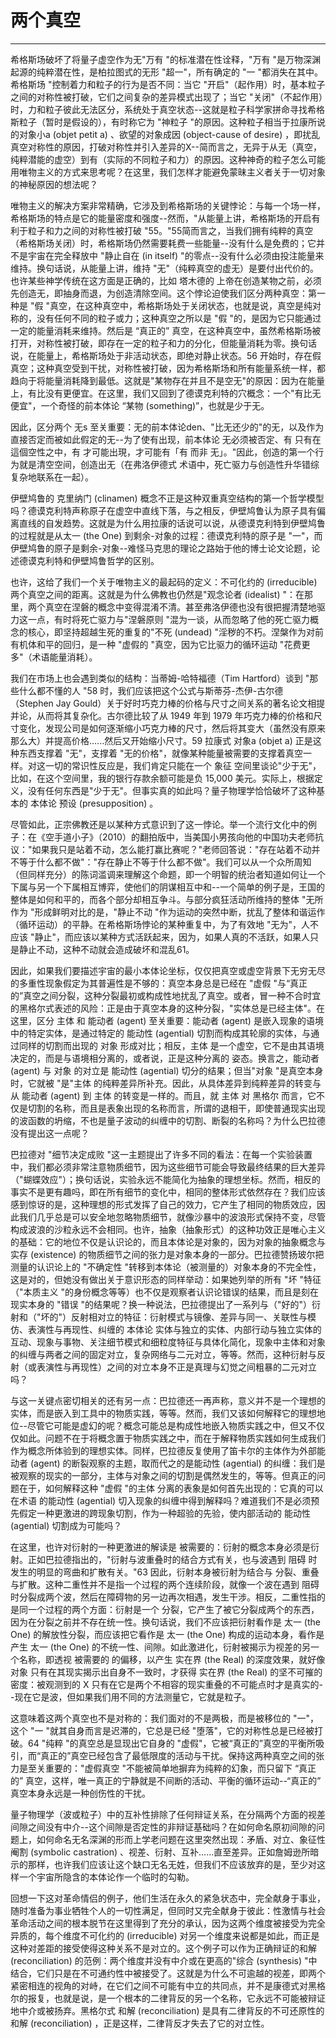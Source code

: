 # 两个真空

------

希格斯场破坏了将量子虚空作为无"万有 "的标准潜在性诠释，"万有 "是万物深渊起源的纯粹潜在性，是柏拉图式的无形 "超一"，所有确定的 "一 "都消失在其中。希格斯场 "控制着力和粒子的行为是否不同：当它 "开启"（起作用）时，基本粒子之间的对称性被打破，它们之间复杂的差异模式出现了；当它 "关闭"（不起作用）时，力和粒子彼此无法区分，系统处于真空状态--这就是粒子科学家拼命寻找希格斯粒子（暂时是假设的），有时称它为 "神粒子 "的原因。这种粒子相当于拉康所说的对象小a (objet petit a) 、欲望的对象成因 (object-cause of desire) ，即扰乱真空对称性的原因，打破对称性并引入差异的X--简而言之，无异于从无（真空，纯粹潜能的虚空）到有（实际的不同粒子和力）的原因。这种神奇的粒子怎么可能用唯物主义的方式来思考呢？在这里，我们怎样才能避免蒙昧主义者关于一切对象的神秘原因的想法呢？

唯物主义的解决方案非常精确，它涉及到希格斯场的关键悖论：与每一个场一样，希格斯场的特点是它的能量密度和强度--然而，"从能量上讲，希格斯场的开启有利于粒子和力之间的对称性被打破 "55。"55简而言之，当我们拥有纯粹的真空（希格斯场关闭）时，希格斯场仍然需要耗费一些能量--没有什么是免费的；它并不是宇宙在完全释放中 "静止自在 (in itself) "的零点--没有什么必须由投注能量来维持。换句话说，从能量上讲，维持 "无"（纯粹真空的虚无）是要付出代价的。也许某些神学传统在这方面是正确的，比如 塔木德的 上帝在创造某物之前，必须先创造无，即抽身而退，为创造清除空间。这个悖论迫使我们区分两种真空：第一种是 "假 "真空，在这种真空中，希格斯场处于关闭状态，也就是说，真空是纯对称的，没有任何不同的粒子或力；这种真空之所以是 "假 "的，是因为它只能通过一定的能量消耗来维持。然后是 “真正的” 真空，在这种真空中，虽然希格斯场被打开，对称性被打破，即存在一定的粒子和力的分化，但能量消耗为零。换句话说，在能量上，希格斯场处于非活动状态，即绝对静止状态。56 开始时，存在假真空；这种真空受到干扰，对称性被打破，因为希格斯场和所有能量系统一样，都趋向于将能量消耗降到最低。这就是"某物存在并且不是空无"的原因：因为在能量上，有比没有更便宜。在这里，我们又回到了德谟克利特的穴概念：一个"有比无便宜"，一个奇怪的前本体论 “某物 (something)”，也就是少于无。

因此，区分两个 无s 至关重要：无的前本体论den、"比无还少的"的无，以及作为直接否定而被如此假定的无--为了使有出现，前本体论 无必须被否定、有 只有在這個空性之中，有 才可能出現，才可能有「有 而非 无」。"因此，创造的第一个行为就是清空空间，创造出无（在弗洛伊德式 术语中，死亡驱力与创造性升华错综复杂地联系在一起）。

伊壁鸠鲁的 克里纳门 (clinamen) 概念不正是这种双重真空结构的第一个哲学模型吗？德谟克利特声称原子在虚空中直线下落，与之相反，伊壁鸠鲁认为原子具有偏离直线的自发趋势。这就是为什么用拉康的话说可以说，从德谟克利特到伊壁鸠鲁的过程就是从太一 (the One) 到剩余-对象的过程：德谟克利特的原子是 "一"，而伊壁鸠鲁的原子是剩余-对象--难怪马克思的理论之路始于他的博士论文论题，论述德谟克利特和伊壁鸠鲁哲学的区别。

也许，这给了我们一个关于唯物主义的最起码的定义：不可化约的 (irreducible) 两个真空之间的距离。这就是为什么佛教也仍然是"观念论者 (idealist) "：在那里，两个真空在涅磐的概念中变得混淆不清。甚至弗洛伊德也没有很把握清楚地驱力这一点，有时将死亡驱力与"涅磐原则 "混为一谈，从而忽略了他的死亡驱力概念的核心，即坚持超越生死的重复的"不死 (undead) "淫秽的不朽。涅槃作为对前有机体和平的回归，是一种 "虚假的 "真空，因为它比驱力的循环运动 "花费更多"（术语能量消耗）。

我们在市场上也会遇到类似的结构：当蒂姆-哈特福德（Tim Hartford）谈到 "那些什么都不懂的人 "58 时，我们应该把这个公式与斯蒂芬-杰伊-古尔德（Stephen Jay Gould）关于好时巧克力棒的价格与尺寸之间关系的著名论文相提并论，从而将其复杂化。古尔德比较了从 1949 年到 1979 年巧克力棒的价格和尺寸变化，发现公司是如何逐渐缩小巧克力棒的尺寸，然后将其变大（虽然没有原来那么大）并提高价格......然后又开始缩小尺寸。59 拉康式 对象a (objet a) 正是这种东西支撑着 "无"，支撑着 "无的价格"，就像某种能量被需要的支撑着真空一样。对这一切的常识性反应是，我们肯定只能在一个 象征 空间里谈论"少于无"，比如，在这个空间里，我的银行存款余额可能是负 15,000 美元。实际上，根据定义，没有任何东西是"少于无"。但事实真的如此吗？量子物理学恰恰破坏了这种基本的 本体论 预设 (presupposition) 。

尽管如此，正宗佛教还是以某种方式意识到了这一悖论。举一个流行文化中的例子：在《空手道小子》（2010）的翻拍版中，当美国小男孩向他的中国功夫老师抗议："如果我只是站着不动，怎么能打赢比赛呢？"老师回答说："存在站着不动并不等于什么都不做"："存在静止不等于什么都不做"。我们可以从一个众所周知（但同样充分）的陈词滥调来理解这个命题，即一个明智的统治者知道如何让一个下属与另一个下属相互博弈，使他们的阴谋相互中和--一个简单的例子是，王国的整体是如何和平的，而各个部分却相互争斗。与部分疯狂活动所维持的整体 "无所作为 "形成鲜明对比的是，"静止不动 "作为运动的突然中断，扰乱了整体和谐运作（循环运动）的平静。在希格斯场悖论的某种重复中，为了有效地 "无为"，人不应该 "静止"，而应该以某种方式活跃起来，因为，如果人真的不活跃，如果人只是静止不动，这种不动就会造成破坏和混乱61。

因此，如果我们要描述宇宙的最小本体论坐标，仅仅把真空或虚空背景下无穷无尽的多重性现象假定为其普遍性是不够的：真空本身总是已经在 "虚假 "与“真正的”真空之间分裂，这种分裂最初或构成性地扰乱了真空。或者，冒一种不合时宜的黑格尔式表述的风险：正是由于真空本身的这种分裂，"实体总是已经主体"。在这里，区分 主体 和 能动者 (agent) 至关重要：能动者 (agent) 是嵌入现象的语境中的特定实体，是通过特定的 能动性 (agential) 切割而构成其轮廓的实体，与通过同样的切割而出现的 对象 形成对比；相反，主体 是一个虚空，它不是由其语境决定的，而是与语境相分离的，或者说，正是这种分离的 姿态。换言之，能动者 (agent) 与 对象 的对立是 能动性 (agential) 切分的结果；但当"对象 "是真空本身时，它就被 "是"主体 的纯粹差异所补充。因此，从具体差异到纯粹差异的转变与从 能动者 (agent) 到 主体 的转变是一样的。而且，就 主体 对 黑格尔 而言，它不仅是切割的名称，而且是表象出现的名称而言，所谓的退相干，即使普通现实出现的波函数的坍缩，不也是量子波动的纠缠中的切割、断裂的名称吗？为什么巴拉德没有提出这一点呢？

巴拉德对 "细节决定成败 "这一主题提出了许多不同的看法：在每一个实验装置中，我们都必须非常注意物质细节，因为这些细节可能会导致最终结果的巨大差异（"蝴蝶效应"）；换句话说，实验永远不能简化为抽象的理想坐标。然而，相反的事实不是更有趣吗，即在所有细节的变化中，相同的整体形式依然存在？我们应该感到惊讶的是，这种理想的形式发挥了自己的效力，它产生了相同的物质效应，因此我们几乎总是可以安全地忽略物质细节，就像沙暴中的波浪形式保持不变，尽管构成波浪的沙粒永远不会相同。也许，抽象（抽象形式）的这种功效正是唯心主义的基础：它的地位不仅是认识论的，而且本体论是对象的，因为对象的抽象概念与实存 (existence) 的物质细节之间的张力是对象本身的一部分。巴拉德赞扬玻尔把测量的认识论上的 "不确定性 "转移到本体论（被测量的）对象本身的不完全性，这是对的，但她没有做出关于意识形态的同样举动：如果她列举的所有 "坏 "特征（"本质主义 "的身份概念等等）也不仅是观察者认识论错误的结果，而且是刻在现实本身的 "错误 "的结果呢？换一种说法，巴拉德提出了一系列与（"好的"）衍射和（"坏的"）反射相对立的特征：衍射模式与镜像、差异与同一、关联性与模仿、表演性与再现性、纠缠的 本体论 实体与独立的实体、内部行动与独立实体的互动、现象与事物、关注细节模式和细粒度特征与具体化简化，现象中主体和对象的纠缠与两者之间的固定对立，复杂网络与二元对立，等等。然而，这种衍射与反射（或表演性与再现性）之间的对立本身不正是真理与幻觉之间粗暴的二元对立吗？

与这一关键点密切相关的还有另一点：巴拉德还一再声称，意义并不是一个理想的实体，而是嵌入到工具中的物质实践，等等。然而，我们又该如何解释它的理想地位--尽管它可能是虚幻的呢？概念可能总是构成性地嵌入物质实践之中，但又不仅仅如此。问题不在于将概念置于物质实践之中，而在于解释物质实践如何生成我们作为概念所体验到的理想实体。同样，巴拉德反复使用了笛卡尔的主体作为外部能动者 (agent) 的断裂观察的主题，取而代之的是能动性 (agential) 的纠缠：我们是被观察的现实的一部分，主体与对象之间的切割是偶然发生的，等等。但真正的问题在于，如何解释这种 "虚假 "的主体 分离的表象是如何首先出现的：它真的可以在术语 的能动性 (agential) 切入现象的纠缠中得到解释吗？难道我们不是必须预先假定一种更激进的跨现象切割，作为一种超验的先验，使内部活动的 能动性 (agential) 切割成为可能吗？

在这里，也许对衍射的一种更激进的解读是 被需要的：衍射的概念本身必须是衍射。正如巴拉德指出的，"衍射与波重叠时的结合方式有关，也与波遇到 阻碍 时发生的明显的弯曲和扩散有关。"63 因此，衍射本身被衍射为结合与 分裂、重叠与扩散。这种二重性并不是指一个过程的两个连续阶段，就像一个波在遇到 阻碍 时分裂成两个波，然后在障碍物的另一边再次相遇，发生干涉。相反，二重性指的是同一个过程的两个方面：衍射是一个 分裂，它产生了被它分裂成两个的东西，因为在分裂之前并不存在统一性。换句话说，我们不应该把衍射看作是 太一 (the One) 的解放性分裂，而应该把它看作是 太一 (the One) 构成的运动本身，看作是产生 太一 (the One) 的不统一性、间隙。如此激进化，衍射被揭示为视差的另一个名称，即透视 被需要的 的偏移，以产生 实在界 (the Real) 的深度效果，就好像 对象 只有在其现实揭示出自身不一致时，才获得 实在界 (the Real) 的坚不可摧的密度：被观测到的 X 只有在它是两个不相容的现实重叠的不可能点时才是真实的--现在它是波，但如果我们用不同的方法测量它，它就是粒子。

这意味着这两个真空也不是对称的：我们面对的不是两极，而是被移位的 "一"，这个 "一 "就其自身而言是迟滞的，它总是已经 "堕落"，它的对称性总是已经被打破。64 "纯粹 "的真空总是显现出它自身的 "虚假"，它被“真正的”真空的平衡所吸引，而“真正的”真空已经包含了最低限度的活动与干扰。保持这两种真空之间的张力是至关重要的："虚假真空 "不能被简单地摒弃为纯粹的幻象，而只留下 “真正的” 真空，这样，唯一真正的宁静就是不间断的活动、平衡的循环运动--“真正的” 真空本身永远是一种创伤性的干扰。

量子物理学（波或粒子）中的互补性排除了任何辩证关系，在分隔两个方面的视差间隙之间没有中介--这个间隙是否定性的非辩证基础吗？在如何命名原初间隙的问题上，如何命名无名深渊的形而上学老问题在这里突然出现：矛盾、对立、象征性阉割 (symbolic castration) 、视差、衍射、互补......直至差异。正如詹姆逊所暗示的那样，也许我们应该让这个缺口无名无姓，但我们不应该放弃的是，至少对这样一个宇宙所隐含的本体论作一个临时的勾勒。

回想一下这对革命情侣的例子，他们生活在永久的紧急状态中，完全献身于事业，随时准备为事业牺牲个人的一切性满足，但同时又完全献身于彼此：性激情与社会革命活动之间的根本脱节在这里得到了充分的承认，因为这两个维度被接受为完全异质的，每个维度不可化约的 (irreducible) 对另一个维度来说都是如此，而正是这种对差距的接受使得这种关系不是对立的。这个例子可以作为正确辩证的和解 (reconciliation) 的范例：两个维度并没有中介或在更高的"综合 (synthesis) "中结合，它们只是在不可通约性中被接受了。这就是为什么不可逾越的视差，即两个紧密相连的视角的对峙，在它们之间不可能有中立的共同点，并不是康德式对黑格尔的报复，也就是说，是一个根本的二律背反的另一个名称，它永远不可能被辩证地中介或被扬弃。黑格尔式 和解 (reconciliation) 是具有二律背反的不可还原性的和解 (reconciliation) ，正是这样，二律背反才失去了它的对立性。
